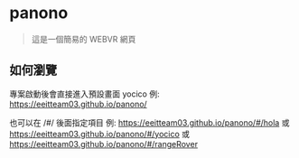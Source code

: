 # panono

> 這是一個簡易的 WEBVR 網頁

## 如何瀏覽
專案啟動後會直接進入預設畫面 yocico
例: https://eeitteam03.github.io/panono/

也可以在 /#/ 後面指定項目
例: https://eeitteam03.github.io/panono/#/hola 或 https://eeitteam03.github.io/panono/#/yocico
或 https://eeitteam03.github.io/panono/#/rangeRover
